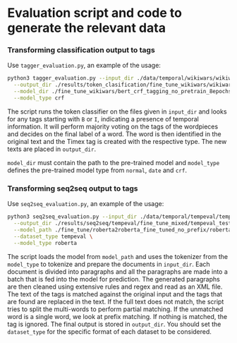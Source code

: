 # Evaluation script and code to generate the relevant data


### Transforming classification output to tags
Use `tagger_evaluation.py`, an example of the usage:
```bash
python3 tagger_evaluation.py --input_dir ./data/temporal/wikiwars/wikiwars_test_with_newline/  \
  --output_dir ./results/token_clasification/fine_tune_wikiwars/wikiwars_test_crf_bert_no_pretrain_8epochs_seed_19 \
  --model_dir ./fine_tune_wikiwars/bert_crf_tagging_no_pretrain_8epochs/bert_crf_tagging_seed_19 \
  --model_type crf 
```
The script runs the token classifier on the files given in `input_dir` and looks for any tags starting with `B` or `I`,
indicating a presence of temporal information. It will perform majority voting on the tags of the wordpieces and decides on the final label of a word. The word is then identified in the original text and the Timex tag is created with
the respective type. The new texts are placed in `output_dir`.

`model_dir` must contain the path to the pre-trained model and `model_type` defines the pre-trained model type from `normal`,
`date` and `crf`.

### Transforming seq2seq output to tags
Use `seq2seq_evaluation.py`, an example of the usage:
```bash
python3 seq2seq_evaluation.py --input_dir ./data/temporal/tempeval/tempeval_test  \
  --output_dir ./results/seq2seq/tempeval/fine_tune_mixed/tempeval_test_seq2seq_roberta_67 \
  --model_path ./fine_tune/roberta2roberta_fine_tuned_no_prefix/roberta2roberta_fine_tune_no_prefixed_seed_67 \
  --dataset_type tempeval \
  --model_type roberta  
```
The script loads the model from `model_path` and uses the tokenizer from the `model_type` to tokenize and prepare the documents in `input_dir`. Each document is divided into paragraphs and all the paragraphs are made into a batch that is fed into the model for prediction. The generated paragraphs are then cleaned using extensive rules and regex and read as an XML file. The text of the tags is matched against the original input and the tags that are found are replaced in the text.
If the full text does not match, the script tries to split the multi-words to perform partial matching.
If the unmatched word is a single word, we look at prefix matching.
If nothing is matched, the tag is ignored.
The final output is stored in `output_dir`.
You should set the `dataset_type` for the specific format of each dataset to be considered. 
